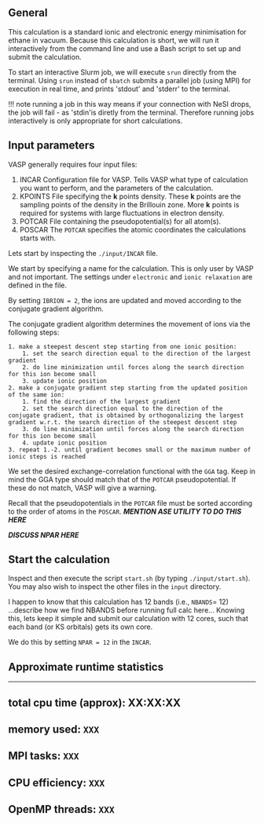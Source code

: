 ## General
This calculation is a standard ionic and electronic energy minimisation for ethane in vacuum. Because this calculation is short, we will run it interactively from the command line and use a Bash script to set up and submit the calculation.


To start an interactive Slurm job, we will execute `srun` directly from the terminal. Using `srun` instead of `sbatch` submits a parallel job (using MPI) for execution in real time, and prints 'stdout' and 'stderr' to the terminal. 

!!! note
running a job in this way means if your connection with NeSI drops, the job will fail - as 'stdin'is diretly from the terminal. Therefore running jobs interactively is only appropriate for short calculations.


## Input parameters
VASP generally requires four input files:
1. INCAR
Configuration file for VASP. Tells VASP what type of calculation you want to perform, and the parameters of the calculation.
2. KPOINTS
File specifying the **k** points density. These **k** points are the sampling points of the density in the Brillouin zone. More **k** points is required for systems with large fluctuations in electron density.
3. POTCAR
File containing the pseudopotential(s) for all atom(s).
4. POSCAR
The `POTCAR` specifies the atomic coordinates the calculations starts with.

Lets start by inspecting the `./input/INCAR` file.

We start by specifying a name for the calculation. This is only user by VASP and not important.
The settings under `electronic` and `ionic relaxation` are defined in the file.

By setting `IBRION = 2`, the ions are updated and moved according to the conjugate gradient algorithm.

The conjugate gradient algorithm determines the movement of ions via the following steps:
```
1. make a steepest descent step starting from one ionic position:
    1. set the search direction equal to the direction of the largest gradient
    2. do line minimization until forces along the search direction for this ion become small
    3. update ionic position
2. make a conjugate gradient step starting from the updated position of the same ion:
    1. find the direction of the largest gradient
    2. set the search direction equal to the direction of the conjugate gradient, that is obtained by orthogonalizing the largest gradient w.r.t. the search direction of the steepest descent step
    3. do line minimization until forces along the search direction for this ion become small
    4. update ionic position
3. repeat 1.-2. until gradient becomes small or the maximum number of ionic steps is reached
```

We set the desired exchange-correlation functional with the `GGA` tag. Keep in mind the GGA type should match that of the `POTCAR` pseudopotential. If these do not match, VASP will give a warning.

Recall that the pseudopotentials in the `POTCAR` file must be sorted according to the order of atoms in the `POSCAR`. ***MENTION ASE UTILITY TO DO THIS HERE***


***DISCUSS  NPAR HERE***

## Start the calculation
Inspect and then execute the script `start.sh` (by typing `./input/start.sh`). You may also wish to inspect the other files in the `input` directory.



I happen to know that this calculation has 12 bands (i.e., `NBANDS`= 12) ...describe how we find NBANDS before running full calc here... Knowing this, lets keep it simple and submit our calculation with 12 cores, such that each band (or KS orbitals) gets its own core.

We do this by setting `NPAR = 12` in the `INCAR`.




## Approximate runtime statistics
--------------------------
total cpu time (approx): XX:XX:XX
--------------------------
memory used:
`XXX`
--------------------------
MPI tasks:
`XXX`
--------------------------
CPU efficiency:
`XXX`
--------------------------
OpenMP threads:
`XXX`
--------------------------


